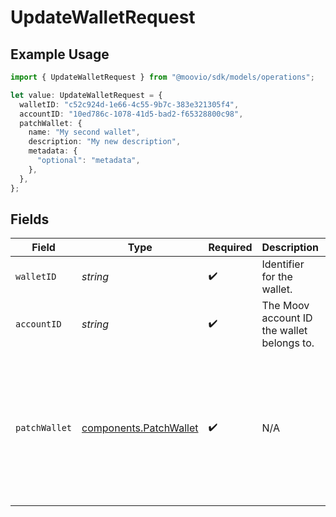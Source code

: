 # UpdateWalletRequest

## Example Usage

```typescript
import { UpdateWalletRequest } from "@moovio/sdk/models/operations";

let value: UpdateWalletRequest = {
  walletID: "c52c924d-1e66-4c55-9b7c-383e321305f4",
  accountID: "10ed786c-1078-41d5-bad2-f65328800c98",
  patchWallet: {
    name: "My second wallet",
    description: "My new description",
    metadata: {
      "optional": "metadata",
    },
  },
};
```

## Fields

| Field                                                                                                       | Type                                                                                                        | Required                                                                                                    | Description                                                                                                 | Example                                                                                                     |
| ----------------------------------------------------------------------------------------------------------- | ----------------------------------------------------------------------------------------------------------- | ----------------------------------------------------------------------------------------------------------- | ----------------------------------------------------------------------------------------------------------- | ----------------------------------------------------------------------------------------------------------- |
| `walletID`                                                                                                  | *string*                                                                                                    | :heavy_check_mark:                                                                                          | Identifier for the wallet.                                                                                  |                                                                                                             |
| `accountID`                                                                                                 | *string*                                                                                                    | :heavy_check_mark:                                                                                          | The Moov account ID the wallet belongs to.                                                                  |                                                                                                             |
| `patchWallet`                                                                                               | [components.PatchWallet](../../models/components/patchwallet.md)                                            | :heavy_check_mark:                                                                                          | N/A                                                                                                         | {<br/>"name": "My second wallet",<br/>"description": "My new description",<br/>"metadata": {<br/>"optional": "metadata"<br/>}<br/>} |